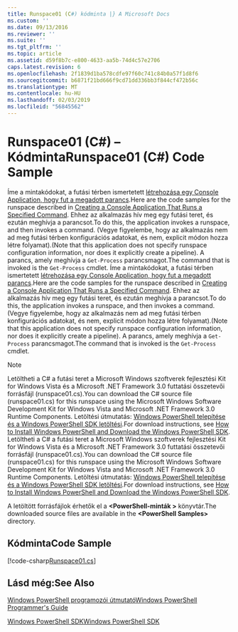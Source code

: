 ```yaml
---
title: Runspace01 (C#) kódminta |} A Microsoft Docs
ms.custom: ''
ms.date: 09/13/2016
ms.reviewer: ''
ms.suite: ''
ms.tgt_pltfrm: ''
ms.topic: article
ms.assetid: d59f8b7c-e800-4633-aa5b-74d4c57e2706
caps.latest.revision: 6
ms.openlocfilehash: 2f1839d1ba578cdfe97f60c741c84b0a57f1d8f6
ms.sourcegitcommit: b6871f21bd666f9cd71dd336bb3f844cf472b56c
ms.translationtype: MT
ms.contentlocale: hu-HU
ms.lasthandoff: 02/03/2019
ms.locfileid: "56845562"
---
```

# <a name="runspace01-c-code-sample"></a><span data-ttu-id="01c5d-102">Runspace01 (C#) – Kódminta</span><span class="sxs-lookup"><span data-stu-id="01c5d-102">Runspace01 (C#) Code Sample</span></span>

<span data-ttu-id="01c5d-103">Íme a mintakódokat, a futási térben ismertetett [létrehozása egy Console Application, hogy fut a megadott parancs](http://msdn.microsoft.com/en-us/793a6570-a072-4799-840b-172f28ce620e).</span><span class="sxs-lookup"><span data-stu-id="01c5d-103">Here are the code samples for the runspace described in [Creating a Console Application That Runs a Specified Command](http://msdn.microsoft.com/en-us/793a6570-a072-4799-840b-172f28ce620e).</span></span> <span data-ttu-id="01c5d-104">Ehhez az alkalmazás hív meg egy futási teret, és ezután meghívja a parancsot.</span><span class="sxs-lookup"><span data-stu-id="01c5d-104">To do this, the application invokes a runspace, and then invokes a command.</span></span> <span data-ttu-id="01c5d-105">(Vegye figyelembe, hogy az alkalmazás nem ad meg futási térben konfigurációs adatokat, és nem, explicit módon hozza létre folyamat).</span><span class="sxs-lookup"><span data-stu-id="01c5d-105">(Note that this application does not specify runspace configuration information, nor does it explicitly create a pipeline).</span></span> <span data-ttu-id="01c5d-106">A parancs, amely meghívja a `Get-Process` parancsmagot.</span><span class="sxs-lookup"><span data-stu-id="01c5d-106">The command that is invoked is the `Get-Process` cmdlet.</span></span>
<span data-ttu-id="01c5d-107">Íme a mintakódokat, a futási térben ismertetett [létrehozása egy Console Application, hogy fut a megadott parancs](http://msdn.microsoft.com/en-us/793a6570-a072-4799-840b-172f28ce620e).</span><span class="sxs-lookup"><span data-stu-id="01c5d-107">Here are the code samples for the runspace described in [Creating a Console Application That Runs a Specified Command](http://msdn.microsoft.com/en-us/793a6570-a072-4799-840b-172f28ce620e).</span></span> <span data-ttu-id="01c5d-108">Ehhez az alkalmazás hív meg egy futási teret, és ezután meghívja a parancsot.</span><span class="sxs-lookup"><span data-stu-id="01c5d-108">To do this, the application invokes a runspace, and then invokes a command.</span></span> <span data-ttu-id="01c5d-109">(Vegye figyelembe, hogy az alkalmazás nem ad meg futási térben konfigurációs adatokat, és nem, explicit módon hozza létre folyamat).</span><span class="sxs-lookup"><span data-stu-id="01c5d-109">(Note that this application does not specify runspace configuration information, nor does it explicitly create a pipeline).</span></span> <span data-ttu-id="01c5d-110">A parancs, amely meghívja a `Get-Process` parancsmagot.</span><span class="sxs-lookup"><span data-stu-id="01c5d-110">The command that is invoked is the `Get-Process` cmdlet.</span></span>

> [!NOTE]
> <span data-ttu-id="01c5d-111">Letöltheti a C# a futási teret a Microsoft Windows szoftverek fejlesztési Kit for Windows Vista és a Microsoft .NET Framework 3.0 futtatási összetevői forrásfájl (runspace01.cs).</span><span class="sxs-lookup"><span data-stu-id="01c5d-111">You can download the C# source file (runspace01.cs) for this runspace using the Microsoft Windows Software Development Kit for Windows Vista and Microsoft .NET Framework 3.0 Runtime Components.</span></span> <span data-ttu-id="01c5d-112">Letöltési útmutatás: [Windows PowerShell telepítése és a Windows PowerShell SDK letöltési](/powershell/developer/installing-the-windows-powershell-sdk).</span><span class="sxs-lookup"><span data-stu-id="01c5d-112">For download instructions, see [How to Install Windows PowerShell and Download the Windows PowerShell SDK](/powershell/developer/installing-the-windows-powershell-sdk).</span></span>
> <span data-ttu-id="01c5d-113">Letöltheti a C# a futási teret a Microsoft Windows szoftverek fejlesztési Kit for Windows Vista és a Microsoft .NET Framework 3.0 futtatási összetevői forrásfájl (runspace01.cs).</span><span class="sxs-lookup"><span data-stu-id="01c5d-113">You can download the C# source file (runspace01.cs) for this runspace using the Microsoft Windows Software Development Kit for Windows Vista and Microsoft .NET Framework 3.0 Runtime Components.</span></span> <span data-ttu-id="01c5d-114">Letöltési útmutatás: [Windows PowerShell telepítése és a Windows PowerShell SDK letöltési](/powershell/developer/installing-the-windows-powershell-sdk).</span><span class="sxs-lookup"><span data-stu-id="01c5d-114">For download instructions, see [How to Install Windows PowerShell and Download the Windows PowerShell SDK](/powershell/developer/installing-the-windows-powershell-sdk).</span></span>
>
> <span data-ttu-id="01c5d-115">A letöltött forrásfájlok érhetők el a  **\<PowerShell-minták >** könyvtár.</span><span class="sxs-lookup"><span data-stu-id="01c5d-115">The downloaded source files are available in the **\<PowerShell Samples>** directory.</span></span>

## <a name="code-sample"></a><span data-ttu-id="01c5d-116">Kódminta</span><span class="sxs-lookup"><span data-stu-id="01c5d-116">Code Sample</span></span>

[!code-csharp[Runspace01.cs](../../powershell-sdk-samples/SDK-2.0/csharp/Runspace01/Runspace01.cs#L11-L62 "Runspace01.cs")]

## <a name="see-also"></a><span data-ttu-id="01c5d-117">Lásd még:</span><span class="sxs-lookup"><span data-stu-id="01c5d-117">See Also</span></span>

[<span data-ttu-id="01c5d-118">Windows PowerShell programozói útmutató</span><span class="sxs-lookup"><span data-stu-id="01c5d-118">Windows PowerShell Programmer's Guide</span></span>](./windows-powershell-programmer-s-guide.md)

[<span data-ttu-id="01c5d-119">Windows PowerShell SDK</span><span class="sxs-lookup"><span data-stu-id="01c5d-119">Windows PowerShell SDK</span></span>](../windows-powershell-reference.md)
